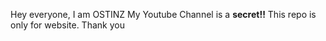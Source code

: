 Hey everyone, I am OSTINZ 
My Youtube Channel is a **secret!!**
This repo is only for website.
Thank you
<!---
ostingaming/ostingaming is a ✨ special ✨ repository because its `README.md` (this file) appears on your GitHub profile.
You can click the Preview link to take a look at your changes.
--->
